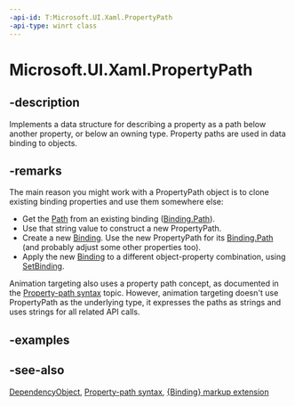 ```yaml
---
-api-id: T:Microsoft.UI.Xaml.PropertyPath
-api-type: winrt class
---
```


<!-- Class syntax.
public class PropertyPath : Windows.UI.Xaml.DependencyObject, Windows.UI.Xaml.IPropertyPath
-->

# Microsoft.UI.Xaml.PropertyPath

## -description
Implements a data structure for describing a property as a path below another property, or below an owning type. Property paths are used in data binding to objects.

## -remarks
The main reason you might work with a PropertyPath object is to clone existing binding properties and use them somewhere else:
+ Get the [Path](propertypath_path_1221375020.md) from an existing binding ([Binding.Path](../microsoft.ui.xaml.data/binding_path.md)).
+ Use that string value to construct a new PropertyPath.
+ Create a new [Binding](../microsoft.ui.xaml.data/binding.md). Use the new PropertyPath for its [Binding.Path](../microsoft.ui.xaml.data/binding_path.md) (and probably adjust some other properties too).
+ Apply the new [Binding](../microsoft.ui.xaml.data/binding.md) to a different object-property combination, using [SetBinding](frameworkelement_setbinding_632680108.md).


Animation targeting also uses a property path concept, as documented in the [Property-path syntax](/windows/uwp/xaml-platform/property-path-syntax) topic. However, animation targeting doesn't use PropertyPath as the underlying type, it expresses the paths as strings and uses strings for all related API calls.

## -examples

## -see-also
[DependencyObject](dependencyobject.md), [Property-path syntax](/windows/uwp/xaml-platform/property-path-syntax), [{Binding} markup extension](/windows/uwp/xaml-platform/binding-markup-extension)
